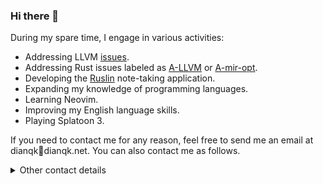 ### Hi there 👋

During my spare time, I engage in various activities:

- Addressing LLVM [issues](https://github.com/llvm/llvm-project/issues/assigned/DianQK).
- Addressing Rust issues labeled as [A-LLVM](https://github.com/rust-lang/rust/issues?q=is%3Aissue+label%3AA-LLVM+assignee%3ADianQK+is%3Aopen) or [A-mir-opt](https://github.com/rust-lang/rust/issues?q=is%3Aopen+label%3AA-mir-opt+assignee%3ADianQK).
- Developing the [Ruslin](https://github.com/ruslin-note) note-taking application.
- Expanding my knowledge of programming languages.
- Learning Neovim.
- Improving my English language skills.
- Playing Splatoon 3.

If you need to contact me for any reason, feel free to send me an email at dianqk📧dianqk.net.
You can also contact me as follows.

<details><summary>Other contact details</summary>
<p>
<table>
    <thead>
        <tr>
            <th>WhatsApp</th>
            <th>Telegram</th>
        </tr>
    </thead>
    <tbody>
        <tr>
            <td><img src="./whatsapp.jpg" alt="" style="width: 300px; height: 300px;" /></td>
            <td><img src="./telegram.jpg" alt="" style="width: 300px; height: 300px;" /></td>
        </tr>
        <tr align="center">
            <td>https://wa.me/qr/P5C6UX47WWZOG1</td>
            <td>https://t.me/dianqk</td>
        </tr>
    </tbody>
</table>
</p>
</details> 

